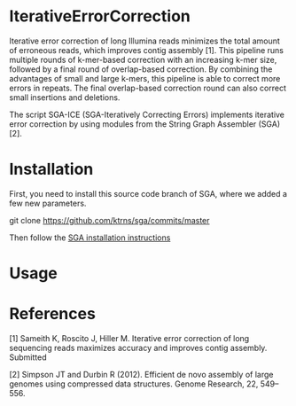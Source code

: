 # IterativeErrorCorrection

Iterative error correction of long Illumina reads minimizes the total amount of erroneous reads, which improves contig assembly [1]. This pipeline runs multiple rounds of k-mer-based correction with an increasing k-mer size, followed by a final round of overlap-based correction. By combining the advantages of small and large k-mers, this pipeline is able to correct more errors in repeats. The final overlap-based correction round can also correct small insertions and deletions.

The script SGA-ICE (SGA-Iteratively Correcting Errors) implements iterative error correction by using modules from the String Graph Assembler (SGA) [2]. 

# Installation
First, you need to install this source code branch of SGA, where we added a few new parameters. 

 git clone https://github.com/ktrns/sga/commits/master

Then follow the [SGA installation instructions](https://github.com/jts/sga/tree/master/src#readme)

# Usage




# References
[1] Sameith K, Roscito J, Hiller M. Iterative error correction of long sequencing reads maximizes accuracy and improves contig assembly. Submitted

[2] Simpson JT and Durbin R (2012). Efficient de novo assembly of large genomes using compressed data structures. Genome Research, 22, 549–556.



